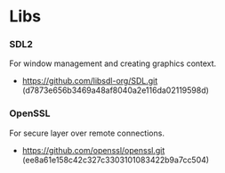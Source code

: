 # Libs

### SDL2
For window management and creating graphics context.
- https://github.com/libsdl-org/SDL.git (d7873e656b3469a48af8040a2e116da02119598d)

### OpenSSL
For secure layer over remote connections.
- https://github.com/openssl/openssl.git (ee8a61e158c42c327c3303101083422b9a7cc504)